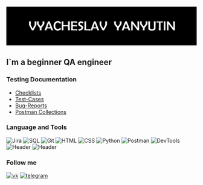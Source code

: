 ![Header](https://github.com/Vyacheslav-job/Vyacheslav-job/blob/main/assets/picture.PNG)

## I`m a beginner QA engineer

### Testing Documentation
- [Checklists](https://github.com/Vyacheslav-job/checklist)
- [Test-Cases](https://github.com/Vyacheslav-job/test-cases)
- [Bug-Reports](https://github.com/Vyacheslav-job/bug-reports)
- [Postman Collections](https://github.com/Vyacheslav-job/postman)

### Language and Tools
![Jira](https://img.shields.io/badge/-Jira-343434?style=for-the-badge&logo=Jira&logoColor=136BE5)
![SQL](https://img.shields.io/badge/-SQL-343434?style=for-the-badge&logo=mySql&logoColor=ED7000)
![Git](https://img.shields.io/badge/-Git-343434?style=for-the-badge&logo=Git&logoColor=EF3C2D)
![HTML](https://img.shields.io/badge/-HTML-343434?style=for-the-badge&logo=html5&logoColor=E9B816)
![CSS](https://img.shields.io/badge/-CSS-343434?style=for-the-badge&logo=stylus&logoColor=27EFEE)
![Python](https://img.shields.io/badge/-Python-343434?style=for-the-badge&logo=python&logoColor=FFD041)
![Postman](https://img.shields.io/badge/-Postman-343434?style=for-the-badge&logo=postman&logoColor=FF6B35)
![DevTools](https://img.shields.io/badge/-DevTools-343434?style=for-the-badge&logo=appveyor&logoColor=97CA00)
![Header](https://img.shields.io/badge/Github-343434?style=for-the-badge&logo=github&logoColor=8cc4d7)
![Header](https://img.shields.io/badge/AndroidStudio-343434?style=for-the-badge&logo=androidstudio&logoColor=3ad07d)


### Follow me
[![vk](https://img.shields.io/badge/-vkontakte-343434?style=for-the-badge&logo=vk&logoColor=0077FF)](https://vk.com/id61752427)
[![telegram](https://img.shields.io/badge/-telegram-343434?style=for-the-badge&logo=telegram&logoColor=23A0DC)](https://t.me/Vyacheslav_Yanyutin)
